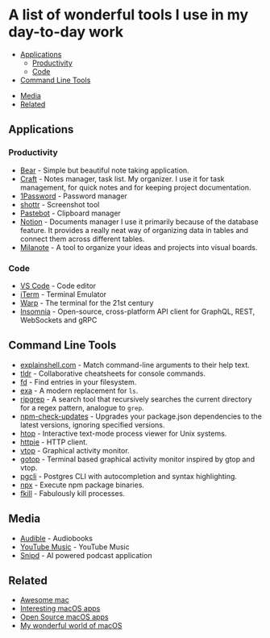 # A list of wonderful tools I use in my day-to-day work

- [Applications](#applications)
  - [Productivity](#productivity)
  - [Code](#code)
  <!-- - [Design](#design) -->
- [Command Line Tools](#command-line-apps)
<!-- - [iOS](#my-wonderful-world-of-ios-) -->
- [Media](#media)
- [Related](#related)

## Applications
### Productivity

- [Bear](https://bear.app/) - Simple but beautiful note taking application.
- [Craft](https://www.craft.do/) - Notes manager, task list. My organizer. I use it for task management, for quick notes and for keeping project documentation.
- [1Password](https://1password.com) - Password manager
- [shottr](https://shottr.cc/) - Screenshot tool
- [Pastebot](https://tapbots.com/pastebot/) - Clipboard manager
- [Notion](https://www.notion.so/) - Documents manager I use it primarily because of the database feature. It provides a really neat way of organizing data in tables and connect them across different tables.
- [Milanote](https://milanote.com/) - A tool to organize your ideas and projects into visual boards.

### Code

- [VS Code](https://github.com/Microsoft/vscode) - Code editor
- [iTerm](https://www.iterm2.com/) - Terminal Emulator
- [Warp](https://www.warp.dev/) - The terminal for the 21st century
- [Insomnia](https://insomnia.rest/) - Open-source, cross-platform API client for GraphQL, REST, WebSockets and gRPC

<!-- ### Design -->

## Command Line Tools

- [explainshell.com](https://github.com/idank/explainshell) - Match command-line arguments to their help text.
- [tldr](https://github.com/tldr-pages/tldr) - Collaborative cheatsheets for console commands.
- [fd](https://github.com/sharkdp/fd) - Find entries in your filesystem.
- [exa](https://github.com/ogham/exa) - A modern replacement for `ls`.
- [ripgrep](https://github.com/BurntSushi/ripgrep/) - A search tool that recursively searches the current directory for a regex pattern, analogue to `grep`.
- [npm-check-updates](https://www.npmjs.com/package/npm-check-updates) - Upgrades your package.json dependencies to the latest versions, ignoring specified versions.
- [htop](https://github.com/hishamhm/htop) - Interactive text-mode process viewer for Unix systems.
- [httpie](https://github.com/jakubroztocil/httpie) - HTTP client.
- [vtop](https://github.com/MrRio/vtop) - Graphical activity monitor.
- [gotop](https://github.com/cjbassi/gotop) - Terminal based graphical activity monitor inspired by gtop and vtop.
- [pgcli](https://github.com/dbcli/pgcli) - Postgres CLI with autocompletion and syntax highlighting.
- [npx](https://github.com/zkat/npx) - Execute npm package binaries.
- [fkill](https://github.com/sindresorhus/fkill-cli) - Fabulously kill processes.

<!-- ## Chrome Extensions -->
## Media
- [Audible](https://www.audible.com/) - Audiobooks
- [YouTube Music](https://music.youtube.com/) - YouTube Music
- [Snipd](https://www.snipd.com/) - AI powered podcast application

## Related

- [Awesome mac](https://github.com/jaywcjlove/awesome-mac)
- [Interesting macOS apps](https://github.com/learn-anything/macos-apps)
- [Open Source macOS apps](https://github.com/serhii-londar/open-source-mac-os-apps)
- [My wonderful world of macOS](https://github.com/nikitavoloboev/my-mac-os/blob/master/readme.md)
